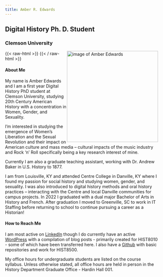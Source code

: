 ```yaml
---
title: Amber R. Edwards
---
```


## Digital History Ph. D. Student
### Clemson University


{{< raw-html >}}
<img src="images/24Headshot.jpg" alt="image of Amber Edwards" style="height:300px; float :right;"/>
{{< / raw-html >}}

#### About Me
My name is Amber Edwards and I am a first year Digital History PhD student at Clemson University, studying 20th Century American History with a concentration in Women, Gender, and Sexuality. 

I’m interested in studying the emergence of Women’s Liberation and the Sexual Revolution and their impact on American culture and mass media – cultural impacts of the music industry and Rock ‘n’ Roll specifically being a key research interest of mine. 

Currently I am also a graduate teaching assistant, working with Dr. Andrew Baker in U.S. History to 1877.

I am from Louisville, KY and attended Centre College in Danville, KY where I found my passion for social history and studying women, gender, and sexuality. I was also introduced to digital history methods and oral history practices – interacting with the Centre and local Danville communities for campus projects. In 2022 I graduated with a dual major Bachelor of Arts in History and French. After graduation I moved to Greenville, SC to work in IT Staffing before returning to school to continue pursuing a career as a Historian!

#### How to Reach Me
I am most active on [LinkedIn](https://www.linkedin.com/in/amber-edwards-82135b231/) though I do currently have an active [WordPress](https://amberedwards.net/) with a compilation of blog posts - primarily created for HIST8010 - some of which have been transferred here. I also have a [Github](https://github.com/amber-r-edwards) with basic repositories and work for HIST8500.

My office hours for undergraduate students are listed on the course syllabus. Unless otherwise stated, all office hours are held in person in the History Department Graduate Office - Hardin Hall 001.